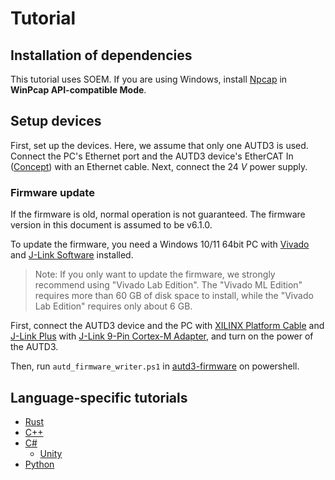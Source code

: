 # Tutorial

## Installation of dependencies

This tutorial uses SOEM.
If you are using Windows, install [Npcap](https://npcap.com/) in **WinPcap API-compatible Mode**.

## Setup devices

First, set up the devices.
Here, we assume that only one AUTD3 is used.
Connect the PC's Ethernet port and the AUTD3 device's EtherCAT In ([Concept](concept.md)) with an Ethernet cable.
Next, connect the $\SI{24}{V}$ power supply.

### Firmware update

If the firmware is old, normal operation is not guaranteed.
The firmware version in this document is assumed to be v6.1.0.

To update the firmware, you need a Windows 10/11 64bit PC with [Vivado](https://www.xilinx.com/products/design-tools/vivado.html) and [J-Link Software](https://www.segger.com/downloads/jlink/) installed.

> Note: If you only want to update the firmware, we strongly recommend using "Vivado Lab Edition".
> The "Vivado ML Edition" requires more than 60 GB of disk space to install, while the "Vivado Lab Edition" requires only about 6 GB.

First, connect the AUTD3 device and the PC with [XILINX Platform Cable](https://www.xilinx.com/products/boards-and-kits/hw-usb-ii-g.html) and [J-Link Plus](https://www.segger.com/products/debug-probes/j-link/models/j-link-plus/) with [J-Link 9-Pin Cortex-M Adapter](https://www.segger-pocjapan.com/j-link-9-pin-cortex-m-adapter), and turn on the power of the AUTD3.

Then, run `autd_firmware_writer.ps1` in [autd3-firmware](https://github.com/shinolab/autd3-firmware) on powershell.

## Language-specific tutorials

- [Rust](./getting_started/rust.md)
- [C++](./getting_started/cpp.md)
- [C#](./getting_started/cs.md)
    - [Unity](./getting_started/unity.md)
- [Python](./getting_started/python.md)
